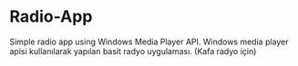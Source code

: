 # Radio-App
Simple radio app using Windows Media Player API. Windows media player apisi kullanılarak yapılan basit radyo uygulaması.
(Kafa radyo için)

